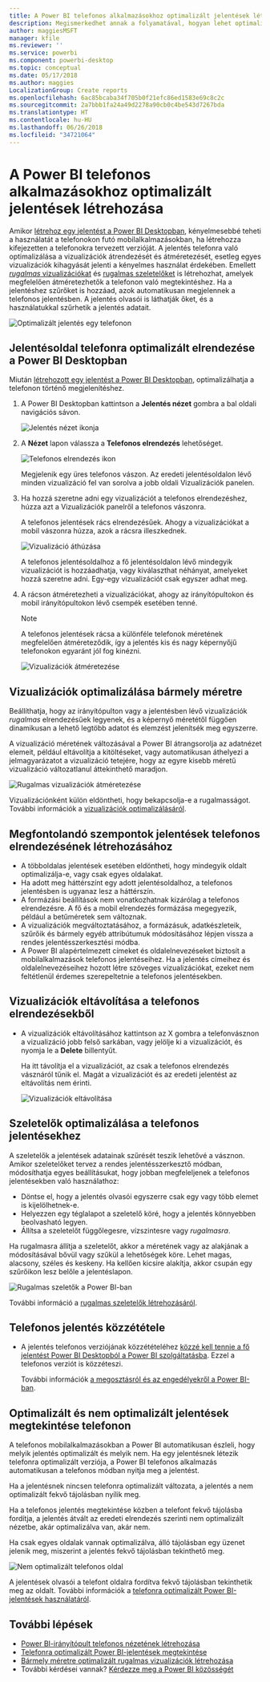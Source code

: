 ```yaml
---
title: A Power BI telefonos alkalmazásokhoz optimalizált jelentések létrehozása
description: Megismerkedhet annak a folyamatával, hogyan lehet optimalizálni a Power BI Desktop jelentésoldalait a Power BI telefonos alkalmazásaihoz.
author: maggiesMSFT
manager: kfile
ms.reviewer: ''
ms.service: powerbi
ms.component: powerbi-desktop
ms.topic: conceptual
ms.date: 05/17/2018
ms.author: maggies
LocalizationGroup: Create reports
ms.openlocfilehash: 6ac85bcaba34f705b0f21efc86ed1583e69c8c2c
ms.sourcegitcommit: 2a7bbb1fa24a49d2278a90cb0c4be543d7267bda
ms.translationtype: HT
ms.contentlocale: hu-HU
ms.lasthandoff: 06/26/2018
ms.locfileid: "34721064"
---
```

# <a name="create-reports-optimized-for-the-power-bi-phone-apps"></a>A Power BI telefonos alkalmazásokhoz optimalizált jelentések létrehozása
Amikor [létrehoz egy jelentést a Power BI Desktopban](desktop-report-view.md), kényelmesebbé teheti a használatát a telefonokon futó mobilalkalmazásokban, ha létrehozza kifejezetten a telefonokra tervezett verzióját. A jelentés telefonra való optimalizálása a vizualizációk átrendezését és átméretezését, esetleg egyes vizualizációk kihagyását jelenti a kényelmes használat érdekében. Emellett [*rugalmas* vizualizációkat](#optimize-a-visual-for-any-size) és [rugalmas szeletelőket](#enhance-slicers-to-to-work-well-in-phone-reports) is létrehozhat, amelyek megfelelően átméretezhetők a telefonon való megtekintéshez. Ha a jelentéshez szűrőket is hozzáad, azok automatikusan megjelennek a telefonos jelentésben. A jelentés olvasói is láthatják őket, és a használatukkal szűrhetik a jelentés adatait.

![Optimalizált jelentés egy telefonon](media/desktop-create-phone-report/desktop-create-phone-report-1.png)

## <a name="lay-out-a-report-page-for-the-phone-in-power-bi-desktop"></a>Jelentésoldal telefonra optimalizált elrendezése a Power BI Desktopban
Miután [létrehozott egy jelentést a Power BI Desktopban](desktop-report-view.md), optimalizálhatja a telefonon történő megjelenítéshez.

1. A Power BI Desktopban kattintson a **Jelentés nézet** gombra a bal oldali navigációs sávon.
   
    ![Jelentés nézet ikonja](media/desktop-create-phone-report/desktop-create-phone-report-2.png)
2. A **Nézet** lapon válassza a **Telefonos elrendezés** lehetőséget.  
   
    ![Telefonos elrendezés ikon](media/desktop-create-phone-report/desktop-create-phone-report-3.png)
   
    Megjelenik egy üres telefonos vászon. Az eredeti jelentésoldalon lévő minden vizualizáció fel van sorolva a jobb oldali Vizualizációk panelen.
3. Ha hozzá szeretne adni egy vizualizációt a telefonos elrendezéshez, húzza azt a Vizualizációk panelről a telefonos vászonra.
   
    A telefonos jelentések rács elrendezésűek. Ahogy a vizualizációkat a mobil vászonra húzza, azok a rácsra illeszkednek.
   
    ![Vizualizáció áthúzása](media/desktop-create-phone-report/desktop-create-phone-report-4.gif)
   
    A telefonos jelentésoldalhoz a fő jelentésoldalon lévő mindegyik vizualizációt is hozzáadhatja, vagy kiválaszthat néhányat, amelyeket hozzá szeretne adni. Egy-egy vizualizációt csak egyszer adhat meg.
4. A rácson átméretezheti a vizualizációkat, ahogy az irányítópultokon és mobil irányítópultokon lévő csempék esetében tenné.
   
   > [!NOTE]
   > A telefonos jelentések rácsa a különféle telefonok méretének megfelelően átméreteződik, így a jelentés kis és nagy képernyőjű telefonokon egyaránt jól fog kinézni.
   > 
   > 
   
   ![Vizualizációk átméretezése](media/desktop-create-phone-report/desktop-create-phone-report-5.gif)

## <a name="optimize-a-visual-for-any-size"></a>Vizualizációk optimalizálása bármely méretre
Beállíthatja, hogy az irányítópulton vagy a jelentésben lévő vizualizációk *rugalmas* elrendezésűek legyenek, és a képernyő méretétől függően dinamikusan a lehető legtöbb adatot és elemzést jelenítsék meg egyszerre. 

A vizualizáció méretének változásával a Power BI átrangsorolja az adatnézet elemeit, például eltávolítja a kitöltéseket, vagy automatikusan áthelyezi a jelmagyarázatot a vizualizáció tetejére, hogy az egyre kisebb méretű vizualizáció változatlanul áttekinthető maradjon.

![Rugalmas vizualizációk átméretezése](media/desktop-create-phone-report/desktop-create-phone-report-6.gif)

Vizualizációnként külön eldöntheti, hogy bekapcsolja-e a rugalmasságot. További információk a [vizualizációk optimalizálásáról](desktop-create-responsive-visuals.md).

## <a name="considerations-when-creating-phone-report-layouts"></a>Megfontolandó szempontok jelentések telefonos elrendezésének létrehozásához
* A többoldalas jelentések esetében eldöntheti, hogy mindegyik oldalt optimalizálja-e, vagy csak egyes oldalakat. 
* Ha adott meg háttérszínt egy adott jelentésoldalhoz, a telefonos jelentésben is ugyanaz lesz a háttérszín.
* A formázási beállítások nem vonatkozhatnak kizárólag a telefonos elrendezésre. A fő és a mobil elrendezés formázása megegyezik, például a betűméretek sem változnak.
* A vizualizációk megváltoztatásához, a formázásuk, adatkészleteik, szűrőik és bármely egyéb attribútumuk módosításához lépjen vissza a rendes jelentésszerkesztési módba.
* A Power BI alapértelmezett címeket és oldalelnevezéseket biztosít a mobilalkalmazások telefonos jelentéseihez. Ha a jelentés címeihez és oldalelnevezéseihez hozott létre szöveges vizualizációkat, ezeket nem feltétlenül érdemes szerepeltetnie a telefonos jelentésekben.     

## <a name="remove-a-visual-from-the-phone-layout"></a>Vizualizációk eltávolítása a telefonos elrendezésekből
* A vizualizációk eltávolításához kattintson az X gombra a telefonvásznon a vizualizáció jobb felső sarkában, vagy jelölje ki a vizualizációt, és nyomja le a **Delete** billentyűt.
  
   Ha itt távolítja el a vizualizációt, az csak a telefonos elrendezés vásznáról tűnik el. Magát a vizualizációt és az eredeti jelentést az eltávolítás nem érinti.
  
   ![Vizualizációk eltávolítása](media/desktop-create-phone-report/desktop-create-phone-report-7.gif)

## <a name="enhance-slicers-to-to-work-well-in-phone-reports"></a>Szeletelők optimalizálása a telefonos jelentésekhez
A szeletelők a jelentések adatainak szűrését teszik lehetővé a vásznon. Amikor szeletelőket tervez a rendes jelentésszerkesztő módban, módosíthatja egyes beállításukat, hogy jobban megfeleljenek a telefonos jelentésekben való használathoz:

* Döntse el, hogy a jelentés olvasói egyszerre csak egy vagy több elemet is kijelölhetnek-e.
* Helyezzen egy téglalapot a szeletelő köré, hogy a jelentés könnyebben beolvasható legyen.
* Állítsa a szeletelőt függőlegesre, vízszintesre vagy *rugalmasra*. 

Ha rugalmasra állítja a szeletelőt, akkor a méretének vagy az alakjának a módosításával bővül vagy szűkül a lehetőségek köre. Lehet magas, alacsony, széles és keskeny. Ha kellően kicsire alakítja, akkor csupán egy szűrőikon lesz belőle a jelentéslapon. 

![Rugalmas szeletők a Power BI-ban](media/desktop-create-phone-report/desktop-create-phone-report-8.png)

További információ a [rugalmas szeletelők létrehozásáról](power-bi-slicer-filter-responsive.md).

## <a name="publish-a-phone-report"></a>Telefonos jelentés közzététele
* A jelentés telefonos verziójának közzétételéhez [közzé kell tennie a fő jelentést Power BI Desktopból a Power BI szolgáltatásba](desktop-upload-desktop-files.md). Ezzel a telefonos verziót is közzéteszi.
  
    További információk [a megosztásról és az engedélyekről a Power BI-ban](service-how-to-collaborate-distribute-dashboards-reports.md).

## <a name="view-optimized-and-unoptimized-reports-on-a-phone"></a>Optimalizált és nem optimalizált jelentések megtekintése telefonon
A telefonos mobilalkalmazásokban a Power BI automatikusan észleli, hogy melyik jelentés optimalizált és melyik nem. Ha egy jelentésnek létezik telefonra optimalizált verziója, a Power BI telefonos alkalmazás automatikusan a telefonos módban nyitja meg a jelentést.

Ha a jelentésnek nincsen telefonra optimalizált változata, a jelentés a nem optimalizált fekvő tájolásban nyílik meg.  

Ha a telefonos jelentés megtekintése közben a telefont fekvő tájolásba fordítja, a jelentés átvált az eredeti elrendezés szerinti nem optimalizált nézetbe, akár optimalizálva van, akár nem.

Ha csak egyes oldalak vannak optimalizálva, álló tájolásban egy üzenet jelenik meg, miszerint a jelentés fekvő tájolásban tekinthető meg.

![Nem optimalizált telefonos oldal](media/desktop-create-phone-report/desktop-create-phone-report-9.png)

A jelentések olvasói a telefont oldalra fordítva fekvő tájolásban tekinthetik meg az oldalt. További információk a [telefonra optimalizált Power BI-jelentések használatáról](mobile-apps-view-phone-report.md).

## <a name="next-steps"></a>További lépések
* [Power BI-irányítópult telefonos nézetének létrehozása](service-create-dashboard-mobile-phone-view.md)
* [Telefonra optimalizált Power BI-jelentések megtekintése](mobile-apps-view-phone-report.md)
* [Bármely méretre optimalizált rugalmas vizualizációk létrehozása](desktop-create-responsive-visuals.md)
* További kérdései vannak? [Kérdezze meg a Power BI közösségét](http://community.powerbi.com/)

